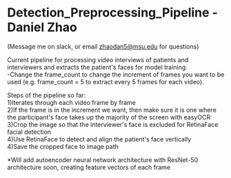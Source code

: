 # Detection_Preprocessing_Pipeline - Daniel Zhao
(Message me on slack, or email zhaodan5@msu.edu for questions)

Current pipeline for processing video interviews of patients and interviewers and extracts the patient's faces for model training. <br />
-Change the frame_count to change the increment of frames you want to be used (e.g. frame_count = 5 to extract every 5 frames for each video). <br />

Steps of the pipeline so far: <br />
1)Iterates through each video frame by frame <br />
2)If the frame is in the increment we want, then make sure it is one where the participant's face takes up the majority of the screen with easyOCR <br />
3)Crop the image so that the interviewer's face is excluded for RetinaFace facial detection <br />
4)Use RetinaFace to detect and align the patient's face vertically <br />
4)Save the cropped face to image path<br />

*Will add autoencoder neural network architecture with ResNet-50 architecture soon, creating feature vectors of each frame

